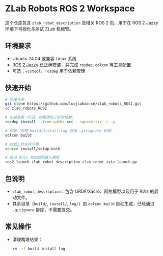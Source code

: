 # ZLab Robots ROS 2 Workspace

这个仓库包含 `zlab_robot_description` 及相关 ROS 2 包，用于在 ROS 2 Jazzy 环境下可视化与测试 ZLab 机械臂。

## 环境要求

- Ubuntu 24.04 或兼容 Linux 系统
- [ROS 2 Jazzy](https://docs.ros.org/en/jazzy/) 已正确安装，并完成 `rosdep`, `colcon` 等工具配置
- 可选：`vcstool`、`rosdep` 用于依赖管理

## 快速开始

```bash
# 克隆仓库
git clone https://github.com/luojiahao-cn/zlab_robots_ROS2.git
cd zlab_robots_ROS2

# 安装依赖（可选，如果添加了新的依赖）
rosdep install --from-paths src --ignore-src -r -y

# 构建（忽略 build/install/log 将由 .gitignore 处理）
colcon build

# 加载工作空间环境
source install/setup.bash

# 启动 RViz 并加载机器人模型
ros2 launch zlab_robot_description zlab_robot_rviz.launch.py
```

## 包说明

- `zlab_robot_description`：包含 URDF/Xacro、网格模型以及用于 RViz 的启动文件。
- 其余目录（`build/`, `install/`, `log/`）由 `colcon build` 自动生成，已经通过 `.gitignore` 排除，不需要提交。

## 常见操作

- 清理构建结果：

  ```bash
  rm -rf build install log
  ```


